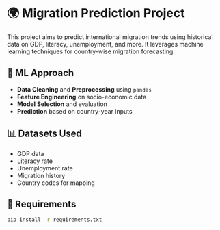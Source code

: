 # 🌍 Migration Prediction Project

This project aims to predict international migration trends using historical data on GDP, literacy, unemployment, and more. It leverages machine learning techniques for country-wise migration forecasting.


## 🧠 ML Approach

- **Data Cleaning** and **Preprocessing** using `pandas`
- **Feature Engineering** on socio-economic data
- **Model Selection** and evaluation
- **Prediction** based on country-year inputs

## 📊 Datasets Used

- GDP data
- Literacy rate
- Unemployment rate
- Migration history
- Country codes for mapping

## 🔧 Requirements

```bash
pip install -r requirements.txt

